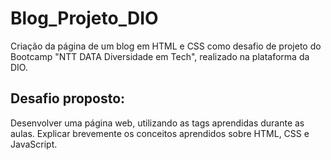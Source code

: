 # Blog_Projeto_DIO
Criação da página de um blog em HTML e CSS como desafio de projeto do Bootcamp "NTT DATA Diversidade em Tech", realizado na plataforma da DIO.

## Desafio proposto: 
Desenvolver uma página web, utilizando as tags aprendidas durante as aulas. 
Explicar brevemente os conceitos aprendidos sobre HTML, CSS e JavaScript.


